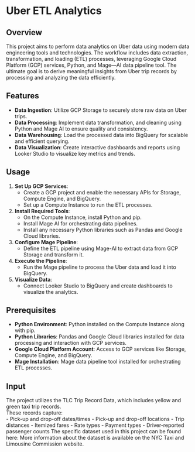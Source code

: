 # Uber ETL Analytics

## Overview
This project aims to perform data analytics on Uber data using modern data engineering tools and technologies. The workflow includes data extraction, transformation, and loading (ETL) processes, leveraging Google Cloud Platform (GCP) services, Python, and Mage—AI data pipeline tool. The ultimate goal is to derive meaningful insights from Uber trip records by processing and analyzing the data efficiently.

## Features
- **Data Ingestion**: Utilize GCP Storage to securely store raw data on Uber trips.
- **Data Processing**: Implement data transformation, and cleaning using Python and Mage AI to ensure quality and consistency.
- **Data Warehousing**: Load the processed data into BigQuery for scalable and efficient querying.
- **Data Visualization**: Create interactive dashboards and reports using Looker Studio to visualize key metrics and trends.

## Usage
1. **Set Up GCP Services**:
    - Create a GCP project and enable the necessary APIs for Storage, Compute Engine, and BigQuery.
    - Set up a Compute Instance to run the ETL processes.
2. **Install Required Tools**:
    - On the Compute Instance, install Python and pip.
    - Install Mage AI for orchestrating data pipelines.
    - Install any necessary Python libraries such as Pandas and Google Cloud libraries.
3. **Configure Mage Pipeline**:
    - Define the ETL pipeline using Mage-AI to extract data from GCP Storage and transform it.
4. **Execute the Pipeline**:
    - Run the Mage pipeline to process the Uber data and load it into BigQuery.
5. **Visualize Data**:
    - Connect Looker Studio to BigQuery and create dashboards to visualize the analytics.

## Prerequisites
- **Python Environment**: Python installed on the Compute Instance along with pip.
- **Python Libraries**: Pandas and Google Cloud libraries installed for data processing and interaction with GCP services.
- **Google Cloud Platform Account**: Access to GCP services like Storage, Compute Engine, and BigQuery.
- **Mage Installation**: Mage data pipeline tool installed for orchestrating ETL processes.

## Input
The project utilizes the TLC Trip Record Data, which includes yellow and green taxi trip records.\
These records capture:\
    - Pick-up and drop-off dates/times
    - Pick-up and drop-off locations
    - Trip distances
    - Itemized fares
    - Rate types
    - Payment types
    - Driver-reported passenger counts
The specific dataset used in this project can be found here:
More information about the dataset is available on the NYC Taxi and Limousine Commission website.
